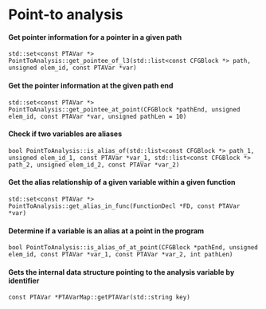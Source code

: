 # Point-to analysis


#### Get pointer information for a pointer in a given path

`std::set<const PTAVar *> PointToAnalysis::get_pointee_of_l3(std::list<const CFGBlock *> path, unsigned elem_id, const PTAVar *var)`

#### Get the pointer information at the given path end

`std::set<const PTAVar *> PointToAnalysis::get_pointee_at_point(CFGBlock *pathEnd, unsigned elem_id, const PTAVar *var, unsigned pathLen = 10)`

#### Check if two variables are aliases

`bool PointToAnalysis::is_alias_of(std::list<const CFGBlock *> path_1, unsigned elem_id_1, const PTAVar *var_1, std::list<const CFGBlock *> path_2, unsigned elem_id_2, const PTAVar *var_2)`

#### Get the alias relationship of a given variable within a given function

`std::set<const PTAVar *> PointToAnalysis::get_alias_in_func(FunctionDecl *FD, const PTAVar *var)`  

#### Determine if a variable is an alias at a point in the program

`bool PointToAnalysis::is_alias_of_at_point(CFGBlock *pathEnd, unsigned elem_id, const PTAVar *var_1, const PTAVar *var_2, int pathLen)`  

#### Gets the internal data structure pointing to the analysis variable by identifier

`const PTAVar *PTAVarMap::getPTAVar(std::string key)`
